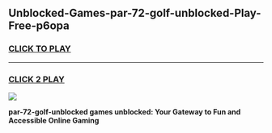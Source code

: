 
## Unblocked-Games-par-72-golf-unblocked-Play-Free-p6opa
<h3>
<a href="https://premium76.site?title=par-72-golf-unblocked&ref=23A">CLICK TO PLAY</a></h3>
<hr>

<h3>
<a href="https://premium76.site?title=par-72-golf-unblocked&ref=23A">CLICK 2 PLAY</a>
  
</h3>

<a href="https://premium76.site?title=par-72-golf-unblocked&ref=23A"><img src="https://clearcache.store/games.png"></a>


**par-72-golf-unblocked games unblocked: Your Gateway to Fun and Accessible Online Gaming**
